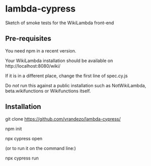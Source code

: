 # lambda-cypress
Sketch of smoke tests for the WikiLambda front-end

## Pre-requisites

You need npm in a recent version.

Your WikiLambda installation should be available on http://localhost:8080/wiki/

If it is in a different place, change the first line of spec.cy.js

Do *not* run this against a public installation such as NotWikiLambda, beta.wikifunctions or Wikifunctions itself.

## Installation

git clone https://github.com/vrandezo/lambda-cypress/

npm init

npx cypress open

(or to run it on the command line:)

npx cypress run
